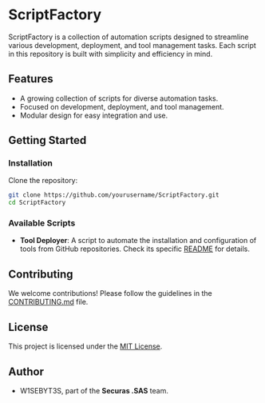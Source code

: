 # ScriptFactory

ScriptFactory is a collection of automation scripts designed to streamline various development, deployment, and tool management tasks. Each script in this repository is built with simplicity and efficiency in mind.

## Features
- A growing collection of scripts for diverse automation tasks.
- Focused on development, deployment, and tool management.
- Modular design for easy integration and use.

## Getting Started
### Installation
Clone the repository:
```bash
git clone https://github.com/yourusername/ScriptFactory.git
cd ScriptFactory
```

### Available Scripts
- **Tool Deployer**: A script to automate the installation and configuration of tools from GitHub repositories. Check its specific [README](Tool-Deployer/README.md) for details.

## Contributing
We welcome contributions! Please follow the guidelines in the [CONTRIBUTING.md](CONTRIBUTING.md) file.

## License
This project is licensed under the [MIT License](LICENSE).

## Author
- W1SEBYT3S, part of the **Securas .SAS** team.